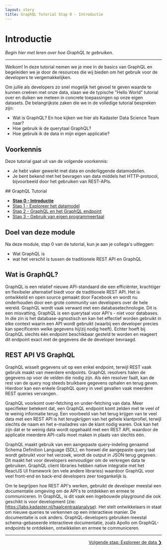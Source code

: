 ```yaml
---
layout: story
title: GraphQL Tutorial Stap 0 - Introductie
---
```


# Introductie

*Begin hier met leren over hoe GraphQL te gebruiken.*

***

Welkom! In deze tutorial nemen we je mee in de basics van GraphQL en begeleiden we je door de resources die wij bieden om het gebruik voor de developers te vergemakkelijken.

Om jullie als developers zo snel mogelijk het gevoel te geven waarde te kunnen creëren met onze data, slaan we de typische "Hello World" tutorial over en duiken we meteen in concrete toepassingen op onze eigen datasets. De belangrijkste zaken die we in de volledige tutorial bespreken zijn:

- Wat is GraphQL? En hoe kijken we hier als Kadaster Data Science Team naar?
- Hoe gebruik ik de querytaal GraphQL?
- Hoe gebruik ik de data in mijn eigen applicatie?

## Voorkennis

Deze tutorial gaat uit van de volgende voorkennis:

- Je hebt vaker gewerkt met data en onderliggende datamodellen.
- Je bent bekend met het bevragen van data middels het HTTP-protocol, bijvoorbeeld door het gebruiken van REST-APIs.

<div class="textbox" markdown="1">
## GraphQL Tutorial

- **[Stap 0 - Introductie](/developer/graphql/tutorial/0-Introductie)**
- [Stap 1 - Exploreer het datamodel](/developer/graphql/tutorial/1-Exploreer-het-datamodel)
- [Stap 2 - GraphQL en het GraphQL endpoint](/developer/graphql/tutorial/2-graphql-enpoint)
- [Stap 3 - Gebruik van eigen programmeertaal](/developer/graphql/tutorial/3-Gebruik-eigen-programmeertaal)

</div>

## Doel van deze module

Na deze module, stap 0 van de tutorial, kun je aan je collega's uitleggen:

- Wat GraphQL is
- wat het verschil is tussen de traditionele REST API en GraphQL

## Wat is GraphQL?

GraphQL is een relatief nieuwe API-standaard die een efficiënter, krachtiger en flexibeler alternatief biedt voor de traditionele REST API. Het is ontwikkeld en open source gemaakt door Facebook en wordt nu onderhouden door een grote community van developers over de hele wereld. GraphQL wordt vaak verward met een databasetechnologie. Dit is een misvatting, GraphQL is een querytaal voor API's - niet voor databases. In die zin is het database-agnostisch en kan het effectief worden gebruikt in elke context waarin een API wordt gebruikt (waarbij een developer precies kan specificeren welke gegevens hij/zij nodig heeft). Echter hoeft bij GraphQL slechts één endpoint beschikbaar gesteld te worden en reageert dit endpoint exact met de gegevens die de developer bevraagd.

## REST API VS GraphQL

GraphQL wisselt gegevens uit op een enkel endpoint, terwijl REST vaak gebruik maakt van meerdere endpoints. GraphQL resolvers halen de gegevens op voor de velden die nodig zijn. Als één resolver faalt, kan de rest van de query nog steeds bruikbare gegevens ophalen en terug geven. Hierdoor kan een enkele GraphQL query in veel gevallen vaak meerdere REST queries vervangen.

GraphQL voorkomt over-fetching en under-fetching van data. Meer specifieker betekent dat, een GraphQL endpoint komt zelden met te veel of te weinig informatie terug. Een voorbeeld van het terug krijgen van te veel data met een REST API is het terugkrijgen van het gehele klantprofiel, terwijl slechts de naam en het e-mailadres van de klant nodig waren. Ook kan het zijn dat er te weinig data wordt opgehaald met een REST API, waardoor de applicatie meerdere API-calls moet maken in plaats van slechts één.

GraphQL maakt gebruik van een aangepaste query-indeling genaamd Schema Definition Language (SDL), en hoewel die aangepaste query taal wordt gebruikt voor het verzoek, wordt de output in JSON terug gegeven. Dit maakt het voor developers eenvoudiger om de verkregen data te gebruiken. GraphQL client libraries hebben native integratie met het ReactJS UI framework (en vele andere libraries) waardoor GraphQL voor veel front-end en back-end developers zeer toegankelijk is.

Om te begrijpen hoe REST API's werken, gebruikt de developer meestal een documentatie omgeving om de API's te ontdekken en ermee te communiceren. In GraphQL, is dit vaak een ingebouwde playground die ook geschikt is voor development (zie: https://labs.kadaster.nl/haalcentraalanalyse). Het stelt ontwikkelaars in staat om nieuwe queries te verkennen op een interactieve manier. De documentatie is ook anders. GraphQL-developers gebruiken meestal schema-gebaseerde interactieve documentatie, zoals Apollo om GraphQL-endpoints te ontdekken, ontwikkelen en ermee te communiceren.

***

<div style="text-align: right">
    <a href="/developer/graphql/tutorial/1-Exploreer-het-datamodel">
        Volgende stap: Exploreer de data &#10095;
    </a>
</div>
